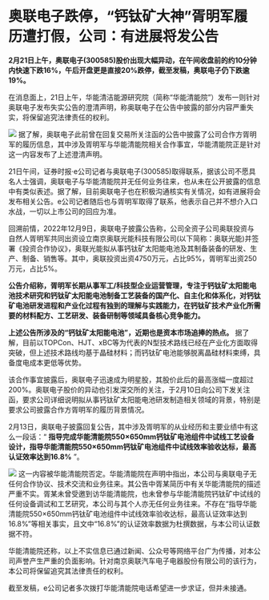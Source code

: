 # 奥联电子跌停，“钙钛矿大神”胥明军履历遭打假，公司：有进展将发公告

**2月21日上午，奥联电子(300585)股价出现大幅异动，在午间收盘前的约10分钟内快速下跌16%，午后开盘更是直接20%跌停，截至发稿，奥联电子仍下跌逾19%。**

在消息面上，21日上午，华能清洁能源研究院（简称“华能清能院”）发布一则针对奥联电子发布失实公告的澄清声明，称奥联电子在公告中披露的部分内容严重失实，将保留追究法律责任的权利。

![](https://inews.gtimg.com/newsapp_bt/0/15679169767/1000)
据了解，奥联电子此前曾在回复交易所关注函的公告中披露了公司合作方胥明军的履历信息，其中涉及胥明军与华能清能院相关合作事宜，华能清能院正是针对这一内容发布了上述澄清声明。

21日午间，证券时报·e公司记者与奥联电子(300585)取得联系，据该公司不愿具名人士强调，奥联电子与华能清能院并无任何业务往来，也从未在公开披露的信息中有类似表述。据了解，目前奥联电子也在积极沟通核实有关情况，如有进展将会发布相关公告。e公司记者随后也与胥明军取得了联系，他表示自己并不想介入口水战，一切以上市公司的回应为准。

回溯前情，2022年12月9日，奥联电子披露公告称，公司全资子公司奥联投资与自然人胥明军共同出资设立南京奥联光能科技有限公司(以下简称：奥联光能)并签署《投资合作协议》，奥联光能拟从事钙钛矿太阳能电池及其制备装备的研发、生产、制备、销售等。其中，奥联投资出资4750万元，占比95%，胥明军出资250万元，占比5%。

**公告介绍称，胥明军长期从事军工/科技型企业运营管理，专注于钙钛矿太阳能电池技术研究和钙钛矿太阳能电池制备工艺装备的国产化、自主化和体系化，对钙钛矿电池研发进程和产业化过程有独到的理解与实践能力，在钙钛矿技术产业化所需要的材料配方、工艺研发、装备研制等领域具备核心竞争能力。**

**上述公告所涉及的“钙钛矿太阳能电池”，近期也是资本市场追捧的热点。**
据了解，目前以TOPCon、HJT、xBC等为代表的N型技术路线已经在产业化方面取得突破，但上述技术路线均基于晶硅材料；而钙钛矿电池能够脱离晶硅材料束缚，具备度电成本更低等优势。

该合作事宜披露后，奥联电子迅速成为明星股，其股价此后的最高涨幅一度超过200%。奥联电子股价的异动也引发深交所的关注，于2月10日向公司下发关注函，要求公司详细说明拟从事钙钛矿太阳能电池研发制造相关领域的背景，特别是要求公司披露合作方胥明军的履历背景情况。

2月13日，奥联电子披露回复公告，其中涉及胥明军的从业经历和主要业绩中有这么一段话：“
**指导完成华能清能院550×650mm钙钛矿电池组件中试线工艺设备设计，指导华能清能院550×650mm钙钛矿电池组件中试线效率验收达标，最高认证效率达到16.8%**
”。

![](https://inews.gtimg.com/newsapp_bt/0/15679169878/1000)
这一内容被华能清能院否定。华能清能院在声明中指出，本公司与奥联电子无任何合作协议、技术交流和业务往来。其公告中胥某简历中有关华能清能院的描述严重不实。胥某未曾受邀到访华能清能院，也未曾参与华能清能院钙钛矿中试线的任何设备调试和工艺研究，本公司与其个人亦无任何业务往来。不存在“指导华能清能院550×650mm钙钛矿电池组件中试线效率验收达标，最高认证效率达到16.8%”等相关事实，且文中“16.8%”的认证效率数据为杜撰数据，与本公司认证数据不符。

华能清能院还称，以上不实信息已通过新闻、公众号等网络平台广为传播，对本公司声誉产生严重的负面影响。针对南京奥联汽车电子电器股份有限公司的该行为，本公司将保留追究其法律责任的权利。

截至发稿，e公司记者多次拨打华能清能院电话希望进一步求证，但并未接通。

